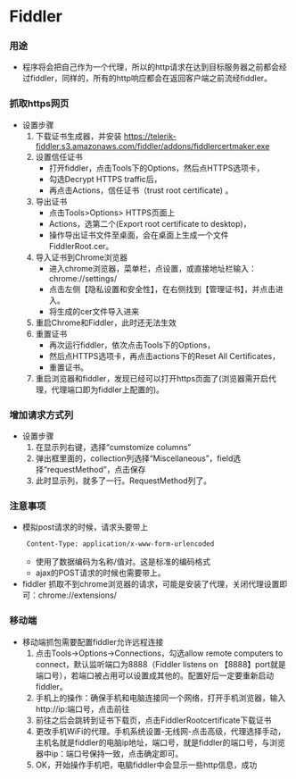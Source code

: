 # Fiddler
### 用途
* 程序将会把自己作为一个代理，所以的http请求在达到目标服务器之前都会经过fiddler，同样的，所有的http响应都会在返回客户端之前流经fiddler。
### 抓取https网页
* 设置步骤
  1. 下载证书生成器，并安装 https://telerik-fiddler.s3.amazonaws.com/fiddler/addons/fiddlercertmaker.exe
  2. 设置信任证书
      * 打开fiddler，点击Tools下的Options，然后点HTTPS选项卡，
      * 勾选Decrypt HTTPS traffic后，
      * 再点击Actions，信任证书（trust root certificate) 。
  3. 导出证书
      * 点击Tools>Options> HTTPS页面上
      * Actions，选第二个(Export root certificate to desktop)，
      * 操作导出证书文件至桌面，会在桌面上生成一个文件FiddlerRoot.cer。
  4. 导入证书到Chrome浏览器
      * 进入chrome浏览器，菜单栏，点设置，或直接地址栏输入：chrome://settings/
      * 点击左侧【隐私设置和安全性】，在右侧找到【管理证书】，并点击进入。
      * 将生成的cer文件导入进来
  5. 重启Chrome和Fiddler，此时还无法生效
  6. 重置证书
      * 再次运行fiddler，依次点击Tools下的Options，
      * 然后点HTTPS选项卡，再点击actions下的Reset All Certificates，
      * 重置证书。
  7. 重启浏览器和fiddler，发现已经可以打开https页面了(浏览器需开启代理，代理端口即为fiddler上配置的)。
### 增加请求方式列
* 设置步骤
  1. 在显示列右键，选择“cumstomize columns”
  2. 弹出框里面的，collection列选择“Miscellaneous”，field选择“requestMethod”，点击保存
  3. 此时显示列，就多了一行。RequestMethod列了。

### 注意事项
* 模拟post请求的时候，请求头要带上
  ```
   Content-Type: application/x-www-form-urlencoded
  ```
   * 使用了数据编码为名称/值对。这是标准的编码格式
   * ajax的POST请求的时候也需要带上。
* fiddler 抓取不到chrome浏览器的请求，可能是安装了代理，关闭代理设置即可：chrome://extensions/   
   
### 移动端
* 移动端抓包需要配置fiddler允许远程连接
  1. 点击Tools->Options->Connections，勾选allow remote computers to connect，默认监听端口为8888（Fiddler listens on 【8888】port就是端口号），若端口被占用可以设置成其他的。配置好后一定要重新启动fiddler。
  2. 手机上的操作：确保手机和电脑连接同一个网络，打开手机浏览器，输入http://ip:端口号，点击前往
  3. 前往之后会跳转到证书下载页，点击FiddlerRootcertificate下载证书
  4. 更改手机WiFi的代理。手机系统设置-无线网-点击高级，代理选择手动，主机名就是fiddler的电脑ip地址，端口号，就是fiddler的端口号，与浏览器中ip：端口号保持一致，点击确定即可。
  5. OK，开始操作手机吧，电脑fiddler中会显示一些http信息，成功
